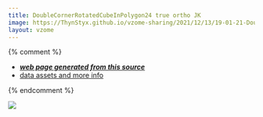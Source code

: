 ```yaml
---
title: DoubleCornerRotatedCubeInPolygon24 true ortho JK
image: https://ThynStyx.github.io/vzome-sharing/2021/12/13/19-01-21-DoubleCornerRotatedCubeInPolygon24-true-ortho-JK/DoubleCornerRotatedCubeInPolygon24-true-ortho-JK.png
layout: vzome
---
```


{% comment %}
 - [***web page generated from this source***][post]
 - [data assets and more info][github]

[post]: <https://ThynStyx.github.io/vzome-sharing/2021/12/13/DoubleCornerRotatedCubeInPolygon24-true-ortho-JK-19-01-21.html>
[github]: <https://github.com/ThynStyx/vzome-sharing/tree/main/2021/12/13/19-01-21-DoubleCornerRotatedCubeInPolygon24-true-ortho-JK/>
{% endcomment %}

<vzome-viewer style="width: 100%; height: 65vh;"
       src="https://ThynStyx.github.io/vzome-sharing/2021/12/13/19-01-21-DoubleCornerRotatedCubeInPolygon24-true-ortho-JK/DoubleCornerRotatedCubeInPolygon24-true-ortho-JK.vZome" >
  <img src="https://ThynStyx.github.io/vzome-sharing/2021/12/13/19-01-21-DoubleCornerRotatedCubeInPolygon24-true-ortho-JK/DoubleCornerRotatedCubeInPolygon24-true-ortho-JK.png" />
</vzome-viewer>